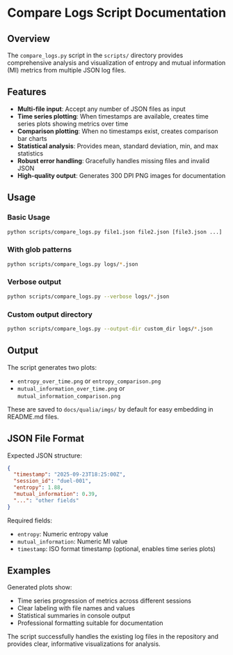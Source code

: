 # Compare Logs Script Documentation

## Overview

The `compare_logs.py` script in the `scripts/` directory provides comprehensive analysis and visualization of entropy and mutual information (MI) metrics from multiple JSON log files.

## Features

- **Multi-file input**: Accept any number of JSON files as input
- **Time series plotting**: When timestamps are available, creates time series plots showing metrics over time
- **Comparison plotting**: When no timestamps exist, creates comparison bar charts
- **Statistical analysis**: Provides mean, standard deviation, min, and max statistics
- **Robust error handling**: Gracefully handles missing files and invalid JSON
- **High-quality output**: Generates 300 DPI PNG images for documentation

## Usage

### Basic Usage
```bash
python scripts/compare_logs.py file1.json file2.json [file3.json ...]
```

### With glob patterns
```bash
python scripts/compare_logs.py logs/*.json
```

### Verbose output
```bash
python scripts/compare_logs.py --verbose logs/*.json
```

### Custom output directory
```bash
python scripts/compare_logs.py --output-dir custom_dir logs/*.json
```

## Output

The script generates two plots:
- `entropy_over_time.png` or `entropy_comparison.png`
- `mutual_information_over_time.png` or `mutual_information_comparison.png`

These are saved to `docs/qualia/imgs/` by default for easy embedding in README.md files.

## JSON File Format

Expected JSON structure:
```json
{
  "timestamp": "2025-09-23T18:25:00Z",
  "session_id": "duel-001",
  "entropy": 1.88,
  "mutual_information": 0.39,
  "...": "other fields"
}
```

Required fields:
- `entropy`: Numeric entropy value
- `mutual_information`: Numeric MI value  
- `timestamp`: ISO format timestamp (optional, enables time series plots)

## Examples

Generated plots show:
- Time series progression of metrics across different sessions
- Clear labeling with file names and values
- Statistical summaries in console output
- Professional formatting suitable for documentation

The script successfully handles the existing log files in the repository and provides clear, informative visualizations for analysis.